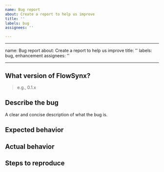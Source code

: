 ```yaml
---
name: Bug report
about: Create a report to help us improve
title: ''
labels: bug
assignees: ''

---
```


---
name: Bug report
about: Create a report to help us improve
title: ''
labels: bug, enhancement
assignees: ''

---

## What version of FlowSynx?
> e.g., 0.1.x

## Describe the bug
A clear and concise description of what the bug is.

## Expected behavior
<!-- Briefly describe what you expect to happen -->

## Actual behavior
<!-- Briefly describe what is actually happening -->

## Steps to reproduce
<!-- How can a maintainer reproduce this issue (be detailed) -->
